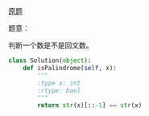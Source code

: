 [原题](https://leetcode.com/problems/palindrome-number/)

题意：

判断一个数是不是回文数。

```Python
class Solution(object):
    def isPalindrome(self, x):
        """
        :type x: int
        :rtype: bool
        """
        return str(x)[::-1] == str(x)
```
